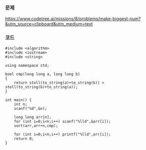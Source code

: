 ### 문제
https://www.codetree.ai/missions/8/problems/make-biggest-num?&utm_source=clipboard&utm_medium=text

### 코드
~~~
#include <algorithm>
#include <iostream>
#include <string>

using namespace std;

bool cmp(long long a, long long b)
{
    return stoll(to_string(a)+to_string(b)) > stoll(to_string(b)+to_string(a));
}

int main() {
    int n;
    scanf("%d",&n);

    long long arr[n];
    for (int i=0;i<n;i++) scanf("%lld",&arr[i]);
    sort(arr,arr+n,cmp);

    for (int i=0;i<n;i++) printf("%lld",arr[i]);
    return 0;
}
~~~